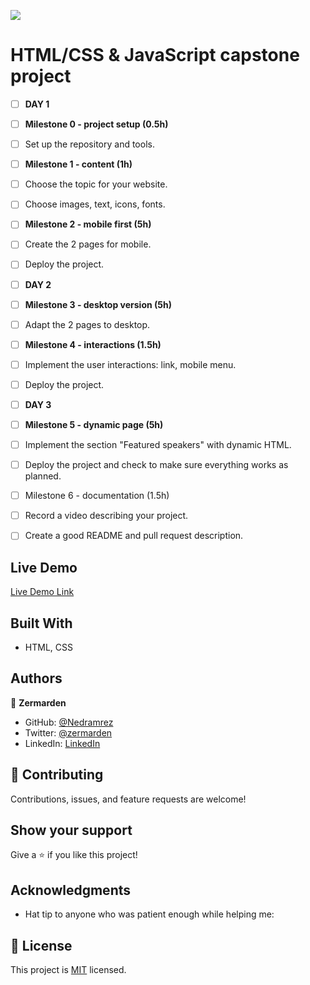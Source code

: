
![](https://img.shields.io/badge/Microverse-blueviolet)


# HTML/CSS &amp; JavaScript capstone project

- [ ] **DAY 1**
- [ ] **Milestone 0 - project setup (0.5h)**

- [ ] Set up the repository and tools.

- [ ] **Milestone 1 - content (1h)**

- [ ] Choose the topic for your website.
- [ ] Choose images, text, icons, fonts.

- [ ] **Milestone 2 - mobile first (5h)**

- [ ] Create the 2 pages for mobile.
- [ ] Deploy the project.

- [ ] **DAY 2**
- [ ] **Milestone 3 - desktop version (5h)**

- [ ] Adapt the 2 pages to desktop.

- [ ] **Milestone 4 - interactions (1.5h)**
- [ ] Implement the user interactions: link, mobile menu.
- [ ] Deploy the project.

- [ ] **DAY 3**
- [ ] **Milestone 5 - dynamic page (5h)**
- [ ] Implement the section "Featured speakers" with dynamic HTML.
- [ ] Deploy the project and check to make sure everything works as planned.
- [ ] Milestone 6 - documentation (1.5h)
- [ ] Record a video describing your project.
- [ ] Create a good README and pull request description.

## Live Demo 

[Live Demo Link](https://nedramrez.github.io/portfolio/)

## Built With

-  HTML, CSS

## Authors

👤 **Zermarden**

-  GitHub: [@Nedramrez](https://github.com/Nedramrez)
-  Twitter: [@zermarden](https://twitter.com/zermarden)
-  LinkedIn: [LinkedIn](https://linkedin.com/in/zermarden)

## 🤝 Contributing

Contributions, issues, and feature requests are welcome!

## Show your support

Give a ⭐️ if you like this project!

## Acknowledgments

- Hat tip to anyone who was patient enough while helping me:

## 📝 License

This project is [MIT](https://github.com/git/git-scm.com/blob/main/MIT-LICENSE.txt) licensed.